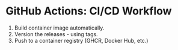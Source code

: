 # GitHub Actions: CI/CD Workflow

1. Build container image automatically.
2. Version the releases - using tags.
3. Push to a container registry (GHCR, Docker Hub, etc.)
